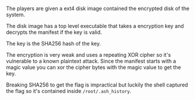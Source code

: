 The players are given a ext4 disk image contained the encrypted disk of the system.

The disk image has a top level executable that takes a encryption key and decrypts the manifest if the key is valid.

The key is the SHA256 hash of the key.

The encryption is very weak and uses a repeating XOR cipher so it's vulnerable to a known plaintext attack. Since the manifest starts with a magic value you can xor the cipher bytes with the magic value to get the key.

Breaking SHA256 to get the flag is impractical but luckily the shell captured the flag so it's contained inside `/root/.ash_history`.